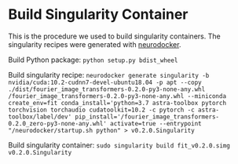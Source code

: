 # Build Singularity Container

This is the procedure we used to build singularity containers. The singularity recipes were generated
with [neurodocker](https://github.com/ReproNim/neurodocker).

Build Python package:
`python setup.py bdist_wheel`

Build singularity recipe:
`neurodocker generate singularity -b nvidia/cuda:10.2-cudnn7-devel-ubuntu18.04 -p apt --copy ./dist/fourier_image_transformers-0.2.0-py3-none-any.whl /fourier_image_transformers-0.2.0-py3-none-any.whl --miniconda create_env=fit conda_install='python=3.7 astra-toolbox pytorch torchvision torchaudio cudatoolkit=10.2 -c pytorch -c astra-toolbox/label/dev' pip_install='/fourier_image_transformers-0.2.0_zero-py3-none-any.whl' activate=true --entrypoint "/neurodocker/startup.sh python" > v0.2.0.Singularity`

Build singularity container:
`sudo singularity build fit_v0.2.0.simg v0.2.0.Singularity`
